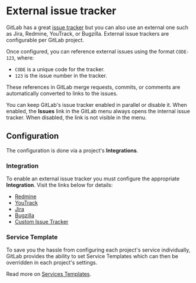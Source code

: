 # External issue tracker

GitLab has a great [issue tracker](../user/project/issues/index.md) but you can also use an external one
such as Jira, Redmine, YouTrack, or Bugzilla. External issue trackers are configurable per GitLab project.

Once configured, you can reference external issues using the format `CODE-123`, where:

- `CODE` is a unique code for the tracker.
- `123` is the issue number in the tracker.

These references in GitLab merge requests, commits, or comments are automatically converted to links to the issues.

You can keep GitLab's issue tracker enabled in parallel or disable it. When enabled, the **Issues** link in the
GitLab menu always opens the internal issue tracker. When disabled, the link is not visible in the menu.

## Configuration

The configuration is done via a project's **Integrations**.

### Integration

To enable an external issue tracker you must configure the appropriate **Integration**.
Visit the links below for details:

- [Redmine](../user/project/integrations/redmine.md)
- [YouTrack](../user/project/integrations/youtrack.md)
- [Jira](../user/project/integrations/jira.md)
- [Bugzilla](../user/project/integrations/bugzilla.md)
- [Custom Issue Tracker](../user/project/integrations/custom_issue_tracker.md)

### Service Template

To save you the hassle from configuring each project's service individually,
GitLab provides the ability to set Service Templates which can then be
overridden in each project's settings.

Read more on [Services Templates](../user/project/integrations/services_templates.md).
